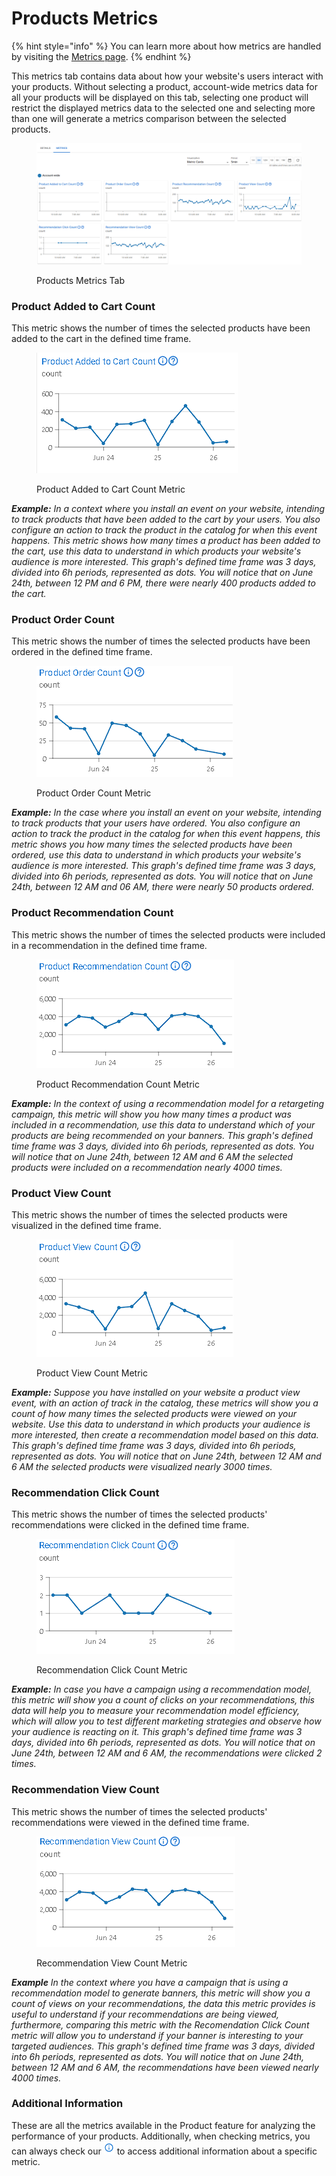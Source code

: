 # Products Metrics

{% hint style="info" %}
You can learn more about how metrics are handled by visiting the [Metrics page](../../metrics.md).&#x20;
{% endhint %}

This metrics tab contains data about how your website's users interact with your products. Without selecting a product, account-wide metrics data for all your products will be displayed on this tab, selecting one product will restrict the displayed metrics data to the selected one and selecting more than one will generate a metrics comparison between the selected products.

<figure><img src="../../../.gitbook/assets/Captura de tela 2024-12-10 081034.png" alt=""><figcaption><p>Products Metrics Tab</p></figcaption></figure>

### **Product Added to Cart Count**

This metric shows the number of times the selected products have been added to the cart in the defined time frame.

<figure><img src="../../../.gitbook/assets/Product Added to Cart Count.png" alt=""><figcaption><p>Product Added to Cart Count Metric</p></figcaption></figure>

_**Example:** In a context where_ &#x79;_&#x6F;u install an event on your website, intending to track products that have been added to the cart by your users. You also configure an action to track the product in the catalog for when this event happens. This metric shows how many times a product has been added to the cart, use this data to understand in which products your website's audience is more interested. This graph's defined time frame was 3 days, divided into 6h periods, represented as dots. You will notice that on June 24th, between 12 PM and 6 PM, there were nearly 400 products added to the cart._

### **Product Order Count**

This metric shows the number of times the selected products have been ordered in the defined time frame.

<figure><img src="../../../.gitbook/assets/Product Order Count.png" alt=""><figcaption><p>Product Order Count Metric</p></figcaption></figure>

_**Example:** In the case where you install an event on your website, intending to track products that your users have ordered. You also configure an action to track the product in the catalog for when this event happens, this metric shows you how many times the selected products have been ordered, use this data to understand in which products your website's audience is more interested. This graph's defined time frame was 3 days, divided into 6h periods, represented as dots. You will notice that on June 24th, between 12 AM and 06 AM, there were nearly 50 products ordered._

### **Product Recommendation Count**

This metric shows the number of times the selected products were included in a recommendation in the defined time frame.

<figure><img src="../../../.gitbook/assets/Product Recommendation Count.png" alt=""><figcaption><p>Product Recommendation Count Metric</p></figcaption></figure>

_**Example:** In the context of using a recommendation model for a retargeting campaign, this metric will show you how many times a product was included in a recommendation, use this data to understand which of your products are being recommended on your banners. This graph's defined time frame was 3 days, divided into 6h periods, represented as dots. You will notice that on June 24th, between 12 AM and 6 AM the selected products were included on a recommendation nearly 4000 times._

### **Product View Count**

This metric shows the number of times the selected products were visualized in the defined time frame.

<figure><img src="../../../.gitbook/assets/Product View Count.png" alt=""><figcaption><p>Product View Count Metric</p></figcaption></figure>

_**Example:** Suppose you have installed on your website a product view event, with an action of track in the catalog, these metrics will show you a count of how many times the selected products were viewed on your website. Use this data to understand in which products your audience is more interested, then create a recommendation model based on this data. This graph's defined time frame was 3 days, divided into 6h  periods, represented as dots. You will notice that on June 24th, between 12 AM and 6 AM the selected products were visualized nearly 3000 times._

### **Recommendation Click Count**

This metric shows the number of times the selected products' recommendations were clicked in the defined time frame.

<figure><img src="../../../.gitbook/assets/Recommendation Click Count.png" alt=""><figcaption><p>Recommendation Click Count Metric</p></figcaption></figure>

_**Example:** In case you have a campaign using a recommendation model, this metric will show you a count of clicks on your recommendations, this data will help you to measure your recommendation model efficiency, which will allow you to test different marketing strategies and observe how your audience is reacting on it. This graph's defined time frame was 3 days, divided into 6h periods, represented as dots. You will notice that on June 24th, between 12 AM and 6 AM, the recommendations were clicked 2 times._

### **Recommendation View Count**

This metric shows the number of times the selected products' recommendations were viewed in the defined time frame.

<figure><img src="../../../.gitbook/assets/Recommendation View Count.png" alt=""><figcaption><p>Recommendation View Count Metric</p></figcaption></figure>

_**Example** In the context where you have a campaign that is using a recommendation model to generate banners, this metric will show you a count of views on your recommendations, the data this metric provides is useful to understand if your recommendations are being viewed, furthermore, comparing this metric with the Recomendation Click Count metric will allow you to understand if your banner is interesting to your targeted audiences. This graph's defined time frame was 3 days, divided into 6h periods, represented as dots. You will notice that on June 24th, between 12 AM and 6 AM, the recommendations have been viewed nearly 4000 times._

### Additional Information

These are all the metrics available in the Product feature for analyzing the performance of your products. Additionally, when checking metrics, you can always check our <img src="../../../.gitbook/assets/image (28) (2).png" alt="Information" data-size="line"> to access additional information about a specific metric.
